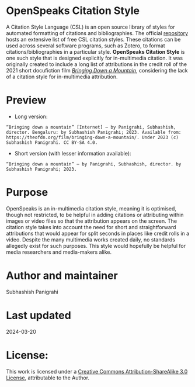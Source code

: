 # OpenSpeaks Citation Style
A Citation Style Language (CSL) is an open source library of styles for automated formatting of citations and bibliographies. The official [repository](https://citationstyles.org/) hosts an extensive list of free CSL citation styles. These citations can be used across several software programs, such as Zotero, to format citations/bibliographies in a particular style. **OpenSpeaks Citation Style** is one such style that is designed explicitly for in-multimedia citation. It was originally created to include a long list of attributions in the credit roll of the 2021 short docufiction film [_Bringing Down a Mountain_](https://theofdn.org/film/bringing-down-a-mountain/), considering the lack of a citation style for in-multimedia attribution.

# Preview

* Long version:
```
“Bringing down a mountain” [Internet] — by Panigrahi, Subhashish, director. Bengaluru: by Subhashish Panigrahi; 2023. Available from: https://theofdn.org/film/bringing-down-a-mountain/. Under 2023 (c) Subhashish Panigrahi. CC BY-SA 4.0.
```
* Short version (with lesser information available):
```
“Bringing down a mountain” — by Panigrahi, Subhashish, director. by Subhashish Panigrahi; 2023. 
```
# Purpose
OpenSpeaks is an in-multimedia citation style, meaning it is optimised, though not restricted, to be helpful in adding citations or attributing within images or video files so that the attribution appears on the screen. The citation style takes into account the need for short and straightforward attributions that would appear for split seconds in places like credit rolls in a video. Despite the many multimedia works created daily, no standards allegedly exist for such purposes. This style would hopefully be helpful for media researchers and media-makers alike.

# Author and maintainer
Subhashish Panigrahi

# Last updated
2024-03-20

# License:
This work is licensed under a [Creative Commons Attribution-ShareAlike 3.0 License](http://creativecommons.org/licenses/by-sa/3.0/), attributable to the Author.
